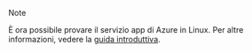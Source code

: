 > [!NOTE]
> È ora possibile provare il servizio app di Azure in Linux. Per altre informazioni, vedere la [guida introduttiva](../articles/app-service/app-service-linux-readme.md).
> 
> 



<!--HONumber=Jan17_HO1-->


